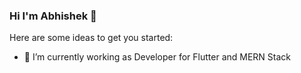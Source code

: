### Hi I'm Abhishek 👋



Here are some ideas to get you started:

- 🔭 I’m currently working as Developer for Flutter and MERN Stack

